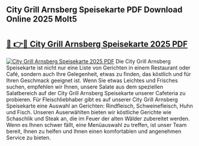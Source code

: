 ## City Grill Arnsberg Speisekarte PDF Download Online 2025 MoIt5

# <h2><a href="http://gc5zwl.nevu.top/?p=City+Grill+Arnsberg+Speisekarte">🔗 👉🔴 City Grill Arnsberg Speisekarte 2025 PDF</a></h2>

[![City Grill Arnsberg Speisekarte 2025 PDF](https://i.imgur.com/dBaPXMq.png)](http://gc5zwl.nevu.top/?p=City+Grill+Arnsberg+Speisekarte)
Die City Grill Arnsberg Speisekarte ist nicht nur eine Liste von Gerichten in einem Restaurant oder Café, sondern auch Ihre Gelegenheit, etwas zu finden, das köstlich und für Ihren Geschmack geeignet ist. Wenn Sie etwas Leichtes und Frisches suchen, empfehlen wir Ihnen, unsere Salate aus dem speziellen Salatbereich auf der City Grill Arnsberg Speisekarte unserer Cafeteria zu probieren. Für Fleischliebhaber gibt es auf unserer City Grill Arnsberg Speisekarte eine Auswahl an Gerichten: Rindfleisch, Schweinefleisch, Huhn und Fisch. Unseren Auserwählten bieten wir köstliche Gerichte wie Schaschlik und Steak an, die im Feuer der alten Wälder zubereitet werden. Wenn es Ihnen schwer fällt, eine Menüauswahl zu treffen, ist unser Team bereit, Ihnen zu helfen und Ihnen einen komfortablen und angenehmen Service zu bieten.

